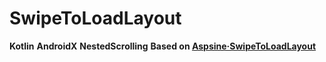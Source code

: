 # SwipeToLoadLayout

**Kotlin** **AndroidX** **NestedScrolling** **Based on [Aspsine·SwipeToLoadLayout](https://github.com/Aspsine/SwipeToLoadLayout)**